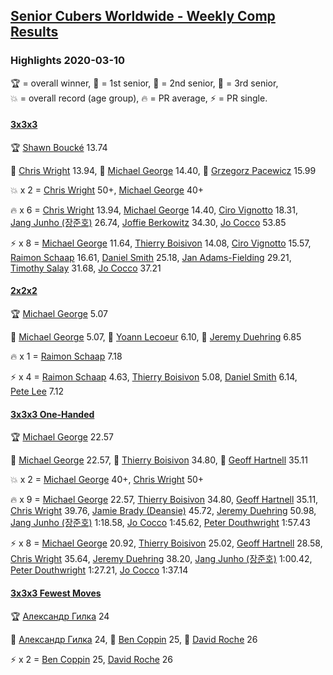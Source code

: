 <style>table {white-space: nowrap;}</style>
<link rel="stylesheet" type="text/css" href="/scw-comp/css/flags.css" />

## [Senior Cubers Worldwide - Weekly Comp Results](/scw-comp/results/)
### Highlights 2020-03-10

<span style="white-space: nowrap;">🏆 = overall winner</span>, <span style="white-space: nowrap;">🥇 = 1st senior</span>, <span style="white-space: nowrap;">🥈 = 2nd senior</span>, <span style="white-space: nowrap;">🥉 = 3rd senior</span>, <span style="white-space: nowrap;">💥 = overall record (age group)</span>, <span style="white-space: nowrap;">🔥 = PR average</span>, <span style="white-space: nowrap;">⚡ = PR single</span>.

#### [3x3x3](333.md)

<span style="white-space: nowrap;">🏆 [Shawn Boucké](../../persons/shawn_boucke/333.md) 13.74</span>

<span style="white-space: nowrap;">🥇 [Chris Wright](../../persons/chris_wright/333.md) 13.94</span>, <span style="white-space: nowrap;">🥈 [Michael George](../../persons/michael_george/333.md) 14.40</span>, <span style="white-space: nowrap;">🥉 [Grzegorz Pacewicz](../../persons/grzegorz_pacewicz/333.md) 15.99</span>

💥 x 2 = <span style="white-space: nowrap;">[Chris Wright](../../persons/chris_wright/333.md) 50+</span>, <span style="white-space: nowrap;">[Michael George](../../persons/michael_george/333.md) 40+</span>

🔥 x 6 = <span style="white-space: nowrap;">[Chris Wright](../../persons/chris_wright/333.md) 13.94</span>, <span style="white-space: nowrap;">[Michael George](../../persons/michael_george/333.md) 14.40</span>, <span style="white-space: nowrap;">[Ciro Vignotto](../../persons/ciro_vignotto/333.md) 18.31</span>, <span style="white-space: nowrap;">[Jang Junho (장준호)](../../persons/jang_junho/333.md) 26.74</span>, <span style="white-space: nowrap;">[Joffie Berkowitz](../../persons/joffie_berkowitz/333.md) 34.30</span>, <span style="white-space: nowrap;">[Jo Cocco](../../persons/jo_cocco/333.md) 53.85</span>

⚡ x 8 = <span style="white-space: nowrap;">[Michael George](../../persons/michael_george/333.md) 11.64</span>, <span style="white-space: nowrap;">[Thierry Boisivon](../../persons/thierry_boisivon/333.md) 14.08</span>, <span style="white-space: nowrap;">[Ciro Vignotto](../../persons/ciro_vignotto/333.md) 15.57</span>, <span style="white-space: nowrap;">[Raimon Schaap](../../persons/raimon_schaap/333.md) 16.61</span>, <span style="white-space: nowrap;">[Daniel Smith](../../persons/daniel_smith/333.md) 25.18</span>, <span style="white-space: nowrap;">[Jan Adams-Fielding](../../persons/jan_adams_fielding/333.md) 29.21</span>, <span style="white-space: nowrap;">[Timothy Salay](../../persons/timothy_salay/333.md) 31.68</span>, <span style="white-space: nowrap;">[Jo Cocco](../../persons/jo_cocco/333.md) 37.21</span>

#### [2x2x2](222.md)

<span style="white-space: nowrap;">🏆 [Michael George](../../persons/michael_george/222.md) 5.07</span>

<span style="white-space: nowrap;">🥇 [Michael George](../../persons/michael_george/222.md) 5.07</span>, <span style="white-space: nowrap;">🥈 [Yoann Lecoeur](../../persons/yoann_lecoeur/222.md) 6.10</span>, <span style="white-space: nowrap;">🥉 [Jeremy Duehring](../../persons/jeremy_duehring/222.md) 6.85</span>

🔥 x 1 = <span style="white-space: nowrap;">[Raimon Schaap](../../persons/raimon_schaap/222.md) 7.18</span>

⚡ x 4 = <span style="white-space: nowrap;">[Raimon Schaap](../../persons/raimon_schaap/222.md) 4.63</span>, <span style="white-space: nowrap;">[Thierry Boisivon](../../persons/thierry_boisivon/222.md) 5.08</span>, <span style="white-space: nowrap;">[Daniel Smith](../../persons/daniel_smith/222.md) 6.14</span>, <span style="white-space: nowrap;">[Pete Lee](../../persons/pete_lee/222.md) 7.12</span>

#### [3x3x3 One-Handed](333oh.md)

<span style="white-space: nowrap;">🏆 [Michael George](../../persons/michael_george/333oh.md) 22.57</span>

<span style="white-space: nowrap;">🥇 [Michael George](../../persons/michael_george/333oh.md) 22.57</span>, <span style="white-space: nowrap;">🥈 [Thierry Boisivon](../../persons/thierry_boisivon/333oh.md) 34.80</span>, <span style="white-space: nowrap;">🥉 [Geoff Hartnell](../../persons/geoff_hartnell/333oh.md) 35.11</span>

💥 x 2 = <span style="white-space: nowrap;">[Michael George](../../persons/michael_george/333oh.md) 40+</span>, <span style="white-space: nowrap;">[Chris Wright](../../persons/chris_wright/333oh.md) 50+</span>

🔥 x 9 = <span style="white-space: nowrap;">[Michael George](../../persons/michael_george/333oh.md) 22.57</span>, <span style="white-space: nowrap;">[Thierry Boisivon](../../persons/thierry_boisivon/333oh.md) 34.80</span>, <span style="white-space: nowrap;">[Geoff Hartnell](../../persons/geoff_hartnell/333oh.md) 35.11</span>, <span style="white-space: nowrap;">[Chris Wright](../../persons/chris_wright/333oh.md) 39.76</span>, <span style="white-space: nowrap;">[Jamie Brady (Deansie)](../../persons/jamie_brady/333oh.md) 45.72</span>, <span style="white-space: nowrap;">[Jeremy Duehring](../../persons/jeremy_duehring/333oh.md) 50.98</span>, <span style="white-space: nowrap;">[Jang Junho (장준호)](../../persons/jang_junho/333oh.md) 1:18.58</span>, <span style="white-space: nowrap;">[Jo Cocco](../../persons/jo_cocco/333oh.md) 1:45.62</span>, <span style="white-space: nowrap;">[Peter Douthwright](../../persons/peter_douthwright/333oh.md) 1:57.43</span>

⚡ x 8 = <span style="white-space: nowrap;">[Michael George](../../persons/michael_george/333oh.md) 20.92</span>, <span style="white-space: nowrap;">[Thierry Boisivon](../../persons/thierry_boisivon/333oh.md) 25.02</span>, <span style="white-space: nowrap;">[Geoff Hartnell](../../persons/geoff_hartnell/333oh.md) 28.58</span>, <span style="white-space: nowrap;">[Chris Wright](../../persons/chris_wright/333oh.md) 35.64</span>, <span style="white-space: nowrap;">[Jeremy Duehring](../../persons/jeremy_duehring/333oh.md) 38.20</span>, <span style="white-space: nowrap;">[Jang Junho (장준호)](../../persons/jang_junho/333oh.md) 1:00.42</span>, <span style="white-space: nowrap;">[Peter Douthwright](../../persons/peter_douthwright/333oh.md) 1:27.21</span>, <span style="white-space: nowrap;">[Jo Cocco](../../persons/jo_cocco/333oh.md) 1:37.14</span>

#### [3x3x3 Fewest Moves](333fm.md)

<span style="white-space: nowrap;">🏆 [Александр Гилка](../../persons/александр_гилка/333fm.md) 24</span>

<span style="white-space: nowrap;">🥇 [Александр Гилка](../../persons/александр_гилка/333fm.md) 24</span>, <span style="white-space: nowrap;">🥈 [Ben Coppin](../../persons/ben_coppin/333fm.md) 25</span>, <span style="white-space: nowrap;">🥉 [David Roche](../../persons/david_roche/333fm.md) 26</span>

⚡ x 2 = <span style="white-space: nowrap;">[Ben Coppin](../../persons/ben_coppin/333fm.md) 25</span>, <span style="white-space: nowrap;">[David Roche](../../persons/david_roche/333fm.md) 26</span>


<!-- Global site tag (gtag.js) - Google Analytics -->
<script async src="https://www.googletagmanager.com/gtag/js?id=UA-86348435-3"></script>
<script>window.dataLayer = window.dataLayer || []; function gtag() {dataLayer.push(arguments);} gtag('js', new Date()); gtag('config', 'UA-86348435-3');</script>

